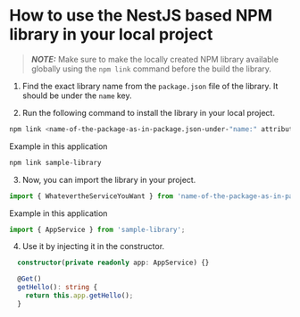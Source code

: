 # How to use the NestJS based NPM library in your local project

> **_NOTE:_** Make sure to make the locally created NPM library available globally using the `npm link` command before the build the library.

1. Find the exact library name from the `package.json` file of the library. It should be under the `name` key.

2. Run the following command to install the library in your local project.

```bash
npm link <name-of-the-package-as-in-package.json-under-"name:" attribute>
```

Example in this application

```bash
npm link sample-library
```

3. Now, you can import the library in your project.

```typescript
import { WhatevertheServiceYouWant } from 'name-of-the-package-as-in-package.json-under-"name:" attribute';
```

Example in this application

```typescript
import { AppService } from 'sample-library';
```

4. Use it by injecting it in the constructor.

```typescript
  constructor(private readonly app: AppService) {}

  @Get()
  getHello(): string {
    return this.app.getHello();
  }
```

